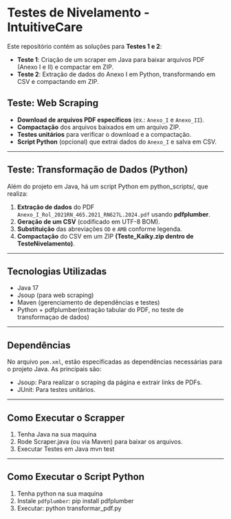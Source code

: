 # Testes de Nivelamento - IntuitiveCare

Este repositório contém as soluções para **Testes 1 e 2**:  
- **Teste 1**: Criação de um scraper em Java para baixar arquivos PDF (Anexo I e II) e compactar em ZIP.  
- **Teste 2**: Extração de dados do Anexo I em Python, transformando em CSV e compactando em ZIP.

## Teste: Web Scraping

- **Download de arquivos PDF específicos** (ex.: `Anexo_I` e `Anexo_II`).
- **Compactação** dos arquivos baixados em um arquivo ZIP.
- **Testes unitários** para verificar o download e a compactação.
- **Script Python** (opcional) que extrai dados do `Anexo_I` e salva em CSV.

---

## Teste: Transformação de Dados (Python)

Além do projeto em Java, há um script Python em python_scripts/, que realiza:

1. **Extração de dados** do PDF `Anexo_I_Rol_2021RN_465.2021_RN627L.2024.pdf` usando **pdfplumber**.  
2. **Geração de um CSV** (codificado em UTF-8 BOM).  
3. **Substituição** das abreviações `OD` e `AMB` conforme legenda.  
4. **Compactação** do CSV em um ZIP **(Teste_Kaiky.zip dentro de TesteNivelamento)**.

---

## Tecnologias Utilizadas

- Java 17 
- Jsoup (para web scraping)  
- Maven (gerenciamento de dependências e testes)  
- Python + pdfplumber(extração tabular do PDF, no teste de transformaçao de dados)

---

## Dependências

No arquivo `pom.xml`, estão especificadas as dependências necessárias para o projeto Java. As principais são:

- Jsoup: Para realizar o scraping da página e extrair links de PDFs.  
- JUnit: Para testes unitários.

---

## Como Executar o Scrapper

1. Tenha Java na sua maquina 
2. Rode Scraper.java (ou via Maven) para baixar os arquivos.
3. Executar Testes em Java
    mvn test

---

## Como Executar o Script Python

1. Tenha python na sua maquina 
2. Instale `pdfplumber`:
   pip install pdfplumber
3. Executar:
    python transformar_pdf.py


